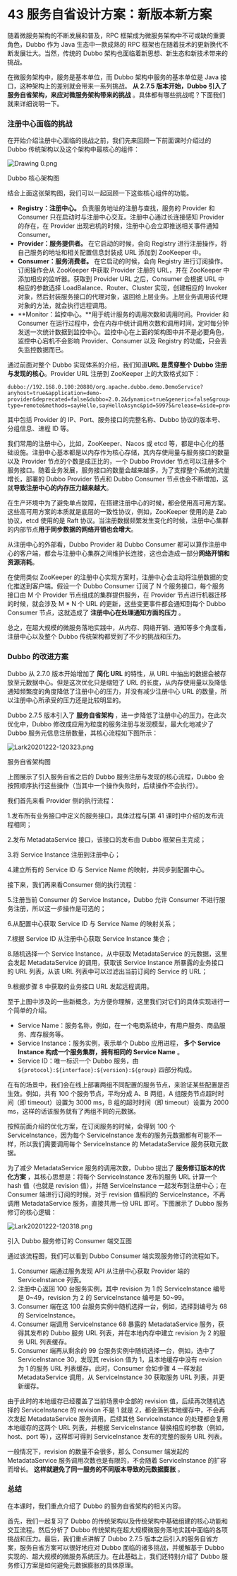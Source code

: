 43 服务自省设计方案：新版本新方案
==================

随着微服务架构的不断发展和普及，RPC 框架成为微服务架构中不可或缺的重要角色，Dubbo 作为 Java 生态中一款成熟的 RPC 框架也在随着技术的更新换代不断发展壮大。当然，传统的 Dubbo 架构也面临着新思想、新生态和新技术带来的挑战。

在微服务架构中，服务是基本单位，而 Dubbo 架构中服务的基本单位是 Java 接口，这种架构上的差别就会带来一系列挑战。 **从 2.7.5 版本开始，Dubbo 引入了服务自省架构，来应对微服务架构带来的挑战** 。具体都有哪些挑战呢？下面我们就来详细说明一下。

### 注册中心面临的挑战

在开始介绍注册中心面临的挑战之前，我们先来回顾一下前面课时介绍过的 Dubbo 传统架构以及这个架构中最核心的组件：

![Drawing 0.png](assets/Cip5yF_hcH2AVI2PAAB7_C-aKWA247.png)

Dubbo 核心架构图

结合上面这张架构图，我们可以一起回顾一下这些核心组件的功能。

* **Registry：注册中心。** 负责服务地址的注册与查找，服务的 Provider 和 Consumer 只在启动时与注册中心交互。注册中心通过长连接感知 Provider 的存在，在 Provider 出现宕机的时候，注册中心会立即推送相关事件通知 Consumer。
* **Provider：服务提供者。** 在它启动的时候，会向 Registry 进行注册操作，将自己服务的地址和相关配置信息封装成 URL 添加到 ZooKeeper 中。
* **Consumer：服务消费者。** 在它启动的时候，会向 Registry 进行订阅操作。订阅操作会从 ZooKeeper 中获取 Provider 注册的 URL，并在 ZooKeeper 中添加相应的监听器。获取到 Provider URL 之后，Consumer 会根据 URL 中相应的参数选择 LoadBalance、Router、Cluster 实现，创建相应的 Invoker 对象，然后封装服务接口的代理对象，返回给上层业务。上层业务调用该代理对象的方法，就会执行远程调用。
* **Monitor：监控中心。**用于统计服务的调用次数和调用时间。Provider 和 Consumer 在运行过程中，会在内存中统计调用次数和调用时间，定时每分钟发送一次统计数据到监控中心。监控中心在上面的架构图中并不是必要角色，监控中心宕机不会影响 Provider、Consumer 以及 Registry 的功能，只会丢失监控数据而已。

通过前面对整个 Dubbo 实现体系的介绍，我们知道**URL 是贯穿整个 Dubbo 注册与发现的核心**。Provider URL 注册到 ZooKeeper 上的大致格式如下：

```
dubbo://192.168.0.100:20880/org.apache.dubbo.demo.DemoService?anyhost=true&application=demo-provider&deprecated=false&dubbo=2.0.2&dynamic=true&generic=false&group=groupA&interface=org.apache.dubbo.demo.DemoService&metadata-type=remote&methods=sayHello,sayHelloAsync&pid=59975&release=&side=provider&timestamp=1601390276192

```

其中包括 Provider 的 IP、Port、服务接口的完整名称、Dubbo 协议的版本号、分组信息、进程 ID 等。

我们常用的注册中心，比如，ZooKeeper、Nacos 或 etcd 等，都是中心化的基础设施。注册中心基本都是以内存作为核心存储，其内存使用量与服务接口的数量以及 Provider 节点的个数是成正比的，一个 Dubbo Provider 节点可以注册多个服务接口。随着业务发展，服务接口的数量会越来越多，为了支撑整个系统的流量增长，部署的 Dubbo Provider 节点和 Dubbo Consumer 节点也会不断增加，这就**导致注册中心的内存压力越来越大**。

在生产环境中为了避免单点故障，在搭建注册中心的时候，都会使用高可用方案。这些高可用方案的本质就是底层的一致性协议，例如，ZooKeeper 使用的是 Zab 协议，etcd 使用的是 Raft 协议。当注册数据频繁发生变化的时候，注册中心集群的内部节点**用于同步数据的网络开销也会增大**。

从注册中心的外部看，Dubbo Provider 和 Dubbo Consumer 都可以算作注册中心的客户端，都会与注册中心集群之间维护长连接，这也会造成一部分**网络开销和资源消耗**。

在使用类似 ZooKeeper 的注册中心实现方案时，注册中心会主动将注册数据的变化推送到客户端。假设一个 Dubbo Consumer 订阅了 N 个服务接口，每个服务接口由 M 个 Provider 节点组成的集群提供服务，在 Provider 节点进行机器迁移的时候，就会涉及 M \* N 个 URL 的更新，这些变更事件都会通知到每个 Dubbo Consumer 节点，这就造成了 **注册中心在处理通知方面的压力** 。

总之，在超大规模的微服务落地实践中，从内存、网络开销、通知等多个角度看，注册中心以及整个 Dubbo 传统架构都受到了不少的挑战和压力。

### Dubbo 的改进方案

Dubbo 从 2.7.0 版本开始增加了 **简化 URL** 的特性，从 URL 中抽出的数据会被存放至元数据中心。但是这次优化只是缩短了 URL 的长度，从内存使用量以及降低通知频繁度的角度降低了注册中心的压力，并没有减少注册中心 URL 的数量，所以注册中心所承受的压力还是比较明显的。

Dubbo 2.7.5 版本引入了 **服务自省架构** ，进一步降低了注册中心的压力。在此次优化中，Dubbo 修改成应用为粒度的服务注册与发现模型，最大化地减少了 Dubbo 服务元信息注册数量，其核心流程如下图所示：

![Lark20201222-120323.png](assets/CgqCHl_hcJqACV_gAAEpu4IHuz4068.png)

服务自省架构图

上图展示了引入服务自省之后的 Dubbo 服务注册与发现的核心流程，Dubbo 会按照顺序执行这些操作（当其中一个操作失败时，后续操作不会执行）。

我们首先来看 Provider 侧的执行流程：

1.发布所有业务接口中定义的服务接口，具体过程与\[第 41 课时\]中介绍的发布流程相同；

2.发布 MetadataService 接口，该接口的发布由 Dubbo 框架自主完成；

3.将 Service Instance 注册到注册中心；

4.建立所有的 Service ID 与 Service Name 的映射，并同步到配置中心。

接下来，我们再来看Consumer 侧的执行流程：

5.注册当前 Consumer 的 Service Instance，Dubbo 允许 Consumer 不进行服务注册，所以这一步操作是可选的；

6.从配置中心获取 Service ID 与 Service Name 的映射关系；

7.根据 Service ID 从注册中心获取 Service Instance 集合；

8.随机选择一个 Service Instance，从中获取 MetadataService 的元数据，这里会发起 MetadataService 的调用，获取该 Service Instance 所暴露的业务接口的 URL 列表，从该 URL 列表中可以过滤出当前订阅的 Service 的 URL；

9.根据步骤 8 中获取的业务接口 URL 发起远程调用。

至于上图中涉及的一些新概念，为方便你理解，这里我们对它们的具体实现进行一个简单的介绍。

* Service Name：服务名称，例如，在一个电商系统中，有用户服务、商品服务、库存服务等。
* Service Instance：服务实例，表示单个 Dubbo 应用进程， **多个 Service Instance 构成一个服务集群，拥有相同的 Service Name** 。
* Service ID：唯一标识一个 Dubbo 服务，由 `${protocol}:${interface}:${version}:${group}` 四部分构成。

在有的场景中，我们会在线上部署两组不同配置的服务节点，来验证某些配置是否生效。例如，共有 100 个服务节点，平均分成 A、B 两组，A 组服务节点超时时间（即 timeout）设置为 3000 ms，B 组的超时时间（即 timeout）设置为 2000 ms，这样的话该服务就有了两组不同的元数据。

按照前面介绍的优化方案，在订阅服务的时候，会得到 100 个 ServiceInstance，因为每个 ServiceInstance 发布的服务元数据都有可能不一样，所以我们需要调用每个 ServiceInstance 的 MetadataService 服务获取元数据。

为了减少 MetadataService 服务的调用次数，Dubbo 提出了 **服务修订版本的优化方案** ，其核心思想是：将每个 ServiceInstance 发布的服务 URL 计算一个 hash 值（也就是 revision 值），并随 ServiceInstance 一起发布到注册中心；在 Consumer 端进行订阅的时候，对于 revision 值相同的 ServiceInstance，不再调用 MetadataService 服务，直接共用一份 URL 即可。下图展示了 Dubbo 服务修订的核心逻辑：

![Lark20201222-120318.png](assets/Cip5yF_hcMyALC7UAAEPa7NIifA395.png)

引入 Dubbo 服务修订的 Consumer 端交互图

通过该流程图，我们可以看到 Dubbo Consumer 端实现服务修订的流程如下。

1. Consumer 端通过服务发现 API 从注册中心获取 Provider 端的 ServiceInstance 列表。
2. 注册中心返回 100 台服务实例，其中 revision 为 1 的 ServiceInstance 编号是 0~49，revision 为 2 的 ServiceInstance 编号是 50~99。
3. Consumer 端在这 100 台服务实例中随机选择一台，例如，选择到编号为 68 的 ServiceInstance。
4. Consumer 端调用 ServiceInstance 68 暴露的 MetadataService 服务，获得其发布的 Dubbo 服务 URL 列表，并在本地内存中建立 revision 为 2 的服务 URL 列表缓存。
5. Consumer 端再从剩余的 99 台服务实例中随机选择一台，例如，选中了 ServiceInstance 30，发现其 revision 值为 1，且本地缓存中没有 revision 为 1 的服务 URL 列表缓存。此时，Consumer 会如步骤 4 一样发起 MetadataService 调用，从 ServiceInstance 30 获取服务 URL 列表，并更新缓存。

由于此时的本地缓存已经覆盖了当前场景中全部的 revision 值，后续再次随机选择的 ServiceInstance 的 revision 不是 1 就是 2，都会落到本地缓存中，不会再次发起 MetadataService 服务调用。后续其他 ServiceInstance 的处理都会复用本地缓存的这两个 URL 列表，并根据 ServiceInstance 替换相应的参数（例如，host、port 等），这样即可得到 ServiceInstance 发布的完整的服务 URL 列表。

一般情况下，revision 的数量不会很多，那么 Consumer 端发起的 MetadataService 服务调用次数也是有限的，不会随着 ServiceInstance 的扩容而增长。 **这样就避免了同一服务的不同版本导致的元数据膨胀** 。

### 总结

在本课时，我们重点介绍了 Dubbo 的服务自省架构的相关内容。

首先，我们一起复习了 Dubbo 的传统架构以及传统架构中基础组建的核心功能和交互流程。然后分析了 Dubbo 传统架构在超大规模微服务落地实践中面临的各项挑战和压力。最后，我们重点讲解了 Dubbo 2.7.5 版本之后引入的服务自省方案，服务自省方案可以很好地应对 Dubbo 面临的诸多挑战，并缓解基于 Dubbo 实现的、超大规模的微服务系统压力。在此基础上，我们还特别介绍了 Dubbo 服务修订方案是如何避免元数据膨胀的具体原理。
